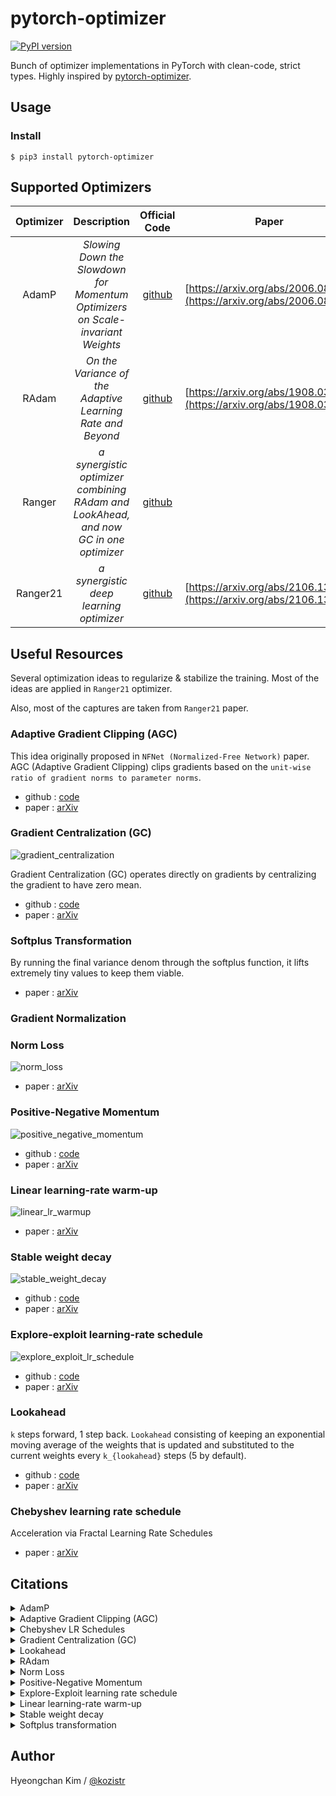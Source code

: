 # pytorch-optimizer

[![PyPI version](https://badge.fury.io/py/pytorch-optimizer.svg)](https://badge.fury.io/py/pytorch-optimizer)

Bunch of optimizer implementations in PyTorch with clean-code, strict types. Highly inspired by [pytorch-optimizer](https://github.com/jettify/pytorch-optimizer).

## Usage

### Install

```
$ pip3 install pytorch-optimizer
```

## Supported Optimizers

| Optimizer | Description | Official Code | Paper |
| :---: | :---: | :---: | :---: |
| AdamP | *Slowing Down the Slowdown for Momentum Optimizers on Scale-invariant Weights* | [github](https://github.com/clovaai/AdamP) | [https://arxiv.org/abs/2006.08217](https://arxiv.org/abs/2006.08217) |
| RAdam | *On the Variance of the Adaptive Learning Rate and Beyond* | [github](https://github.com/LiyuanLucasLiu/RAdam) | [https://arxiv.org/abs/1908.03265](https://arxiv.org/abs/1908.03265) |
| Ranger | *a synergistic optimizer combining RAdam and LookAhead, and now GC in one optimizer* | [github](https://github.com/lessw2020/Ranger-Deep-Learning-Optimizer) | |
| Ranger21 | *a synergistic deep learning optimizer* | [github](https://github.com/lessw2020/Ranger21) | [https://arxiv.org/abs/2106.13731](https://arxiv.org/abs/2106.13731) |

## Useful Resources

Several optimization ideas to regularize & stabilize the training. Most of the ideas are applied in `Ranger21` optimizer.

Also, most of the captures are taken from `Ranger21` paper.

### Adaptive Gradient Clipping (AGC)

This idea originally proposed in `NFNet (Normalized-Free Network)` paper. 
AGC (Adaptive Gradient Clipping) clips gradients based on the `unit-wise ratio of gradient norms to parameter norms`.

* github : [code](https://github.com/deepmind/deepmind-research/tree/master/nfnets)
* paper : [arXiv](https://arxiv.org/abs/2102.06171)

### Gradient Centralization (GC)

![gradient_centralization](assets/gradient_centralization.png)

Gradient Centralization (GC) operates directly on gradients by centralizing the gradient to have zero mean.

* github : [code](https://github.com/Yonghongwei/Gradient-Centralization)
* paper : [arXiv](https://arxiv.org/abs/2004.01461)

### Softplus Transformation

By running the final variance denom through the softplus function, it lifts extremely tiny values to keep them viable.

* paper : [arXiv](https://arxiv.org/abs/1908.00700)

### Gradient Normalization

### Norm Loss

![norm_loss](assets/norm_loss.png)

* paper : [arXiv](https://arxiv.org/abs/2103.06583)

### Positive-Negative Momentum

![positive_negative_momentum](assets/positive_negative_momentum.png)

* github : [code](https://github.com/zeke-xie/Positive-Negative-Momentum)
* paper : [arXiv](https://arxiv.org/abs/2103.17182)

### Linear learning-rate warm-up

![linear_lr_warmup](assets/linear_lr_warmup.png)

* paper : [arXiv](https://arxiv.org/abs/1910.04209)

### Stable weight decay

![stable_weight_decay](assets/stable_weight_decay.png)

* github : [code](https://github.com/zeke-xie/stable-weight-decay-regularization)
* paper : [arXiv](https://arxiv.org/abs/2011.11152)

### Explore-exploit learning-rate schedule

![explore_exploit_lr_schedule](assets/explore_exploit_lr_schedule.png)

* github : [code](https://github.com/nikhil-iyer-97/wide-minima-density-hypothesis)
* paper : [arXiv](https://arxiv.org/abs/2003.03977)

### Lookahead

`k` steps forward, 1 step back. `Lookahead` consisting of keeping an exponential moving average of the weights that is 
updated and substituted to the current weights every `k_{lookahead}` steps (5 by default).

* github : [code](https://github.com/alphadl/lookahead.pytorch)
* paper : [arXiv](https://arxiv.org/abs/1907.08610v2)

### Chebyshev learning rate schedule

Acceleration via Fractal Learning Rate Schedules

* paper : [arXiv](https://arxiv.org/abs/2103.01338v1)

## Citations

<details>

<summary>AdamP</summary>

```
@inproceedings{heo2021adamp,
    title={AdamP: Slowing Down the Slowdown for Momentum Optimizers on Scale-invariant Weights},
    author={Heo, Byeongho and Chun, Sanghyuk and Oh, Seong Joon and Han, Dongyoon and Yun, Sangdoo and Kim, Gyuwan and Uh, Youngjung and Ha, Jung-Woo},
    year={2021},
    booktitle={International Conference on Learning Representations (ICLR)},
}
```

</details>

<details>

<summary>Adaptive Gradient Clipping (AGC)</summary>

```
@article{brock2021high,
  author={Andrew Brock and Soham De and Samuel L. Smith and Karen Simonyan},
  title={High-Performance Large-Scale Image Recognition Without Normalization},
  journal={arXiv preprint arXiv:2102.06171},
  year={2021}
}
```

</details>

<details>

<summary>Chebyshev LR Schedules</summary>

```
@article{agarwal2021acceleration,
  title={Acceleration via Fractal Learning Rate Schedules},
  author={Agarwal, Naman and Goel, Surbhi and Zhang, Cyril},
  journal={arXiv preprint arXiv:2103.01338},
  year={2021}
}
```

</details>

<details>

<summary>Gradient Centralization (GC)</summary>

```
@inproceedings{yong2020gradient,
  title={Gradient centralization: A new optimization technique for deep neural networks},
  author={Yong, Hongwei and Huang, Jianqiang and Hua, Xiansheng and Zhang, Lei},
  booktitle={European Conference on Computer Vision},
  pages={635--652},
  year={2020},
  organization={Springer}
}
```

</details>

<details>

<summary>Lookahead</summary>

```
@article{zhang2019lookahead,
  title={Lookahead optimizer: k steps forward, 1 step back},
  author={Zhang, Michael R and Lucas, James and Hinton, Geoffrey and Ba, Jimmy},
  journal={arXiv preprint arXiv:1907.08610},
  year={2019}
}
```

</details>

<details>

<summary>RAdam</summary>

```
@inproceedings{liu2019radam,
 author = {Liu, Liyuan and Jiang, Haoming and He, Pengcheng and Chen, Weizhu and Liu, Xiaodong and Gao, Jianfeng and Han, Jiawei},
 booktitle = {Proceedings of the Eighth International Conference on Learning Representations (ICLR 2020)},
 month = {April},
 title = {On the Variance of the Adaptive Learning Rate and Beyond},
 year = {2020}
}
```

</details>

<details>

<summary>Norm Loss</summary>

```
@inproceedings{georgiou2021norm,
  title={Norm Loss: An efficient yet effective regularization method for deep neural networks},
  author={Georgiou, Theodoros and Schmitt, Sebastian and B{\"a}ck, Thomas and Chen, Wei and Lew, Michael},
  booktitle={2020 25th International Conference on Pattern Recognition (ICPR)},
  pages={8812--8818},
  year={2021},
  organization={IEEE}
}
```

</details>

<details>

<summary>Positive-Negative Momentum</summary>

```
@article{xie2021positive,
  title={Positive-Negative Momentum: Manipulating Stochastic Gradient Noise to Improve Generalization},
  author={Xie, Zeke and Yuan, Li and Zhu, Zhanxing and Sugiyama, Masashi},
  journal={arXiv preprint arXiv:2103.17182},
  year={2021}
}
```

</details>

<details>

<summary>Explore-Exploit learning rate schedule</summary>

```
@article{iyer2020wide,
  title={Wide-minima Density Hypothesis and the Explore-Exploit Learning Rate Schedule},
  author={Iyer, Nikhil and Thejas, V and Kwatra, Nipun and Ramjee, Ramachandran and Sivathanu, Muthian},
  journal={arXiv preprint arXiv:2003.03977},
  year={2020}
}
```

</details>

<details>

<summary>Linear learning-rate warm-up</summary>

```
@article{ma2019adequacy,
  title={On the adequacy of untuned warmup for adaptive optimization},
  author={Ma, Jerry and Yarats, Denis},
  journal={arXiv preprint arXiv:1910.04209},
  volume={7},
  year={2019}
}
```

</details>

<details>

<summary>Stable weight decay</summary>

```
@article{xie2020stable,
  title={Stable weight decay regularization},
  author={Xie, Zeke and Sato, Issei and Sugiyama, Masashi},
  journal={arXiv preprint arXiv:2011.11152},
  year={2020}
}
```

</details>

<details>

<summary>Softplus transformation</summary>

```
@article{tong2019calibrating,
  title={Calibrating the adaptive learning rate to improve convergence of adam},
  author={Tong, Qianqian and Liang, Guannan and Bi, Jinbo},
  journal={arXiv preprint arXiv:1908.00700},
  year={2019}
}
```

</details>

## Author

Hyeongchan Kim / [@kozistr](http://kozistr.tech/about)
